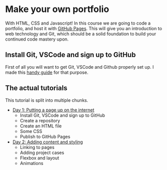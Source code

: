 # Make your own portfolio

With HTML, CSS and Javascript! In this course we are going to code a portfolio, and host it with [GitHub Pages](https://pages.github.com/). This will give you an introduction to web technology and Git, which should be a solid foundation to build your continued code mastery upon.

## Install Git, VSCode and sign up to GitHub

First of all you will want to get Git, VSCode and Github properly set up. I made this [handy guide](./setup.md) for that purpose.

## The actual tutorials

This tutorial is split into multiple chunks.

- [Day 1: Putting a page up on the internet](./day-1.md)
  - Install Git, VSCode and sign up to GitHub
  - Create a repository
  - Create an HTML file
  - Some CSS
  - Publish to GitHub Pages
- [Day 2: Adding content and styling](./day-2.md)
  - Linking to pages
  - Adding project cases
  - Flexbox and layout
  - Animations
